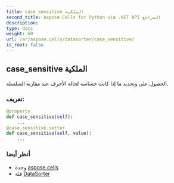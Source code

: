 ```yaml
---
title: case_sensitive الملكية
second_title: Aspose.Cells for Python via .NET API المراجع
description:
type: docs
weight: 60
url: /ar/aspose.cells/datasorter/case_sensitive/
is_root: false
---
```

##  case_sensitive الملكية

الحصول على وتحديد ما إذا كانت حساسة لحالة الأحرف عند مقارنة السلسلة.
###  تعريف:
```python
@property
def case_sensitive(self):
    ...
@case_sensitive.setter
def case_sensitive(self, value):
    ...
```

###  أنظر أيضا
* وحدة [aspose.cells](../../)
* فئة [DataSorter](/cells/python-net/ar/aspose.cells/datasorter)
